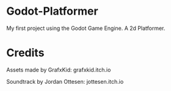 # Godot-Platformer
My first project using the Godot Game Engine. A 2d Platformer.

# Credits
Assets made by GrafxKid: grafxkid.itch.io

Soundtrack by Jordan Ottesen: jottesen.itch.io

